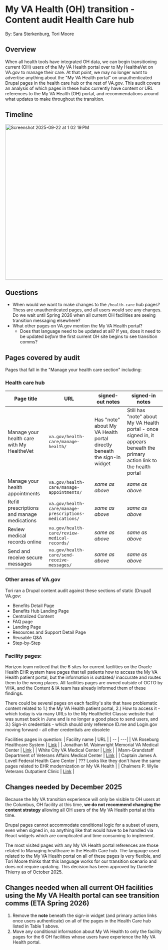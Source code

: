 # My VA Health (OH) transition - Content audit Health Care hub
By: Sara Sterkenburg, Tori Moore

## Overview
When all health tools have integrated OH data, we can begin transitioning current (OH) users of the My VA Health portal over to My HealtheVet on VA.gov to manage their care. At that point, we may no longer want to advertise anything about the "My VA Health portal" on unauthenticated Drupal pages in the health care hub or the rest of VA.gov. This audit covers an analysis of which pages in these hubs currently have content or URL references to the My VA Health (OH) portal, and recommendations around what updates to make throughout the transition.

## Timeline
<img width="1034" height="496" alt="Screenshot 2025-09-22 at 1 02 19 PM" src="https://github.com/user-attachments/assets/2eda7a16-f1a4-4e72-90cb-b16ee0a242d8" />

## Questions
* When would we want to make changes to the `/health-care` hub pages? Thess are unauthenticated pages, and all users would see any changes. Do we wait until Spring 2026 when all current OH facilities are seeing transition messaging elsewhere?
* What other pages on VA.gov mention the My VA Health portal?
  * Does that language need to be updated at all? If yes, does it need to be updated _before_ the first current OH site begins to see transition comms?

## Pages covered by audit
Pages that fall in the "Manage your health care section" including: 

### Health care hub
|Page title | URL| signed-out notes| signed-in notes |
|--------|-------|-------|-----|
| Manage your health care with My HealtheVet| `va.gov/health-care/manage-health/` | Has "note" about My VA Health portal directly beneath the sign-in widget| Still has "note" about My VA Health portal - once signed in, it appears beneath the primary action link to the health portal |
| Manage your health appointments | `va.gov/health-care/manage-appointments/` | _same as above_ | _same as above_  |
| Refill prescriptions and manage medications | `va.gov/health-care/manage-prescriptions-medications/` | _same as above_ | _same as above_ |
| Review medical records online | `va.gov/health-care/review-medical-records/` | _same as above_ | _same as above_ |
| Send and receive secure messages | `va.gov/health-care/send-receive-messages/` | _same as above_ | _same as above_ |

### Other areas of VA.gov
Tori ran a Drupal content audit against these sections of static (Drupal) VA.gov: 
* Benefits Detail Page
* Benefits Hub Landing Page
* Centralized Content
* FAQ page
* Landing Page
* Resources and Support Detail Page
* Reusable Q&A
* Step-by-Step

### Facility pages: 
Horizon team noticed that the 6 sites for current facilities on the Oracle Health EHR system have pages that tell patients how to access the My VA Health patient portal, but the information is outdated/ inaccurate and routes them to the wrong places. All facilities pages are owned outside of OCTO by VHA, and the Content & IA team has already informed them of these findings. 

There could be several pages on each facility's site that have problematic content related to 
1.) the My VA Health patient portal, 
2.) How to access it - which today is via many URLs to the My HealtheVet Classic website that was sunset back in June and is no longer a good place to send users, and 
3.) Sign-in credentials - which should only reference ID.me and Login.gov moving forward - all other credentials are obsolete

Facilities pages in question: 
| Facility name | URL | 
| -- | ---|
| VA Roseburg Healthcare System | [Link](https://www.va.gov/roseburg-health-care/programs/my-va-health/) | 
| Jonathan M. Wainwright Memorial VA Medical Center | [Link](https://www.va.gov/walla-walla-health-care/programs/my-va-health/) | 
| White City VA Medical Center | [Link](https://www.va.gov/southern-oregon-health-care/programs/my-va-health/) |
| Mann-Grandstaff Department of Veterans Affairs Medical Center | [Link](https://www.va.gov/spokane-health-care/programs/my-va-health/) |
| Captain James A. Lovell Federal Health Care Center | ??? Looks like they don't have the same pages related to EHR modernization or My VA Health |
| Chalmers P. Wylie Veterans Outpatient Clinic | [Link](https://www.va.gov/central-ohio-health-care/programs/my-va-health/) |

## Changes needed by December 2025
Because the My VA transition experience will only be visible to OH users at the Columbus, OH facility at this time, **we do not recommend changing the content strategy** allowing all OH users of the My VA Health portal at this time. 

Drupal pages cannot accommodate conditional logic for a subset of users, even when signed in, so anything like that would have to be handled via React widgets which are complicated and time consuming to implement. 

The most visited pages with any My VA Health portal references are those related to Managing healthcare in the Health Care hub. The langauge used related to the My VA Health portal on all of these pages is very flexible, and Tori Moore thinks that this language works for our transition scenario and does not require updating. This decision has been approved by Danielle Thierry as of October 2025. 

## Changes needed when all current OH facilities using the My VA Health portal can see transition comms (ETA Spring 2026) 
1. Remove the **note** beneath the sign-in widget (and primary action links once users authenticate) on all of the pages in the Health Care hub listed in Table 1 above.
2. Move any conditional information about My VA Health to only the facility pages for the 6 OH facilities whose users have experience the My VA Health portal.

